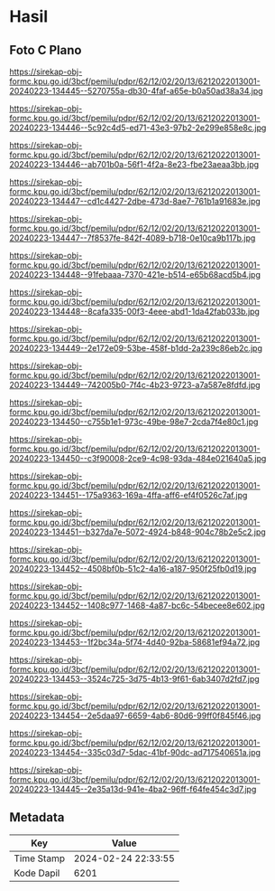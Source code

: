 # Hasil

## Foto C Plano

https://sirekap-obj-formc.kpu.go.id/3bcf/pemilu/pdpr/62/12/02/20/13/6212022013001-20240223-134445--5270755a-db30-4faf-a65e-b0a50ad38a34.jpg

https://sirekap-obj-formc.kpu.go.id/3bcf/pemilu/pdpr/62/12/02/20/13/6212022013001-20240223-134446--5c92c4d5-ed71-43e3-97b2-2e299e858e8c.jpg

https://sirekap-obj-formc.kpu.go.id/3bcf/pemilu/pdpr/62/12/02/20/13/6212022013001-20240223-134446--ab701b0a-56f1-4f2a-8e23-fbe23aeaa3bb.jpg

https://sirekap-obj-formc.kpu.go.id/3bcf/pemilu/pdpr/62/12/02/20/13/6212022013001-20240223-134447--cd1c4427-2dbe-473d-8ae7-761b1a91683e.jpg

https://sirekap-obj-formc.kpu.go.id/3bcf/pemilu/pdpr/62/12/02/20/13/6212022013001-20240223-134447--7f8537fe-842f-4089-b718-0e10ca9b117b.jpg

https://sirekap-obj-formc.kpu.go.id/3bcf/pemilu/pdpr/62/12/02/20/13/6212022013001-20240223-134448--91febaaa-7370-421e-b514-e65b68acd5b4.jpg

https://sirekap-obj-formc.kpu.go.id/3bcf/pemilu/pdpr/62/12/02/20/13/6212022013001-20240223-134448--8cafa335-00f3-4eee-abd1-1da42fab033b.jpg

https://sirekap-obj-formc.kpu.go.id/3bcf/pemilu/pdpr/62/12/02/20/13/6212022013001-20240223-134449--2e172e09-53be-458f-b1dd-2a239c86eb2c.jpg

https://sirekap-obj-formc.kpu.go.id/3bcf/pemilu/pdpr/62/12/02/20/13/6212022013001-20240223-134449--742005b0-7f4c-4b23-9723-a7a587e8fdfd.jpg

https://sirekap-obj-formc.kpu.go.id/3bcf/pemilu/pdpr/62/12/02/20/13/6212022013001-20240223-134450--c755b1e1-973c-49be-98e7-2cda7f4e80c1.jpg

https://sirekap-obj-formc.kpu.go.id/3bcf/pemilu/pdpr/62/12/02/20/13/6212022013001-20240223-134450--c3f90008-2ce9-4c98-93da-484e021640a5.jpg

https://sirekap-obj-formc.kpu.go.id/3bcf/pemilu/pdpr/62/12/02/20/13/6212022013001-20240223-134451--175a9363-169a-4ffa-aff6-ef4f0526c7af.jpg

https://sirekap-obj-formc.kpu.go.id/3bcf/pemilu/pdpr/62/12/02/20/13/6212022013001-20240223-134451--b327da7e-5072-4924-b848-904c78b2e5c2.jpg

https://sirekap-obj-formc.kpu.go.id/3bcf/pemilu/pdpr/62/12/02/20/13/6212022013001-20240223-134452--4508bf0b-51c2-4a16-a187-950f25fb0d19.jpg

https://sirekap-obj-formc.kpu.go.id/3bcf/pemilu/pdpr/62/12/02/20/13/6212022013001-20240223-134452--1408c977-1468-4a87-bc6c-54becee8e602.jpg

https://sirekap-obj-formc.kpu.go.id/3bcf/pemilu/pdpr/62/12/02/20/13/6212022013001-20240223-134453--1f2bc34a-5f74-4d40-92ba-58681ef94a72.jpg

https://sirekap-obj-formc.kpu.go.id/3bcf/pemilu/pdpr/62/12/02/20/13/6212022013001-20240223-134453--3524c725-3d75-4b13-9f61-6ab3407d2fd7.jpg

https://sirekap-obj-formc.kpu.go.id/3bcf/pemilu/pdpr/62/12/02/20/13/6212022013001-20240223-134454--2e5daa97-6659-4ab6-80d6-99ff0f845f46.jpg

https://sirekap-obj-formc.kpu.go.id/3bcf/pemilu/pdpr/62/12/02/20/13/6212022013001-20240223-134454--335c03d7-5dac-41bf-90dc-ad717540651a.jpg

https://sirekap-obj-formc.kpu.go.id/3bcf/pemilu/pdpr/62/12/02/20/13/6212022013001-20240223-134445--2e35a13d-941e-4ba2-96ff-f64fe454c3d7.jpg


## Metadata

| Key        | Value               |
| ---------- | ------------------- |
| Time Stamp | 2024-02-24 22:33:55 |
| Kode Dapil | 6201                |



